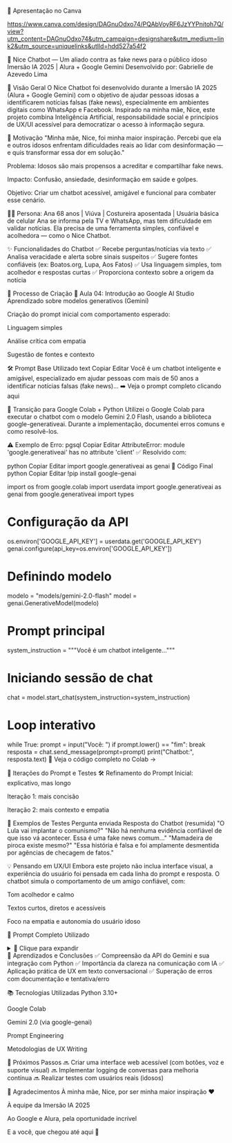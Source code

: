 🔗 Apresentação no Canva

https://www.canva.com/design/DAGnuOdxo74/PQAbVoyRF6JzYYPnitoh7Q/view?utm_content=DAGnuOdxo74&utm_campaign=designshare&utm_medium=link2&utm_source=uniquelinks&utlId=hdd527a54f2

🤖 Nice Chatbot — Um aliado contra as fake news para o público idoso
Imersão IA 2025 | Alura + Google Gemini
Desenvolvido por: Gabrielle de Azevedo Lima

📌 Visão Geral
O Nice Chatbot foi desenvolvido durante a Imersão IA 2025 (Alura + Google Gemini) com o objetivo de ajudar pessoas idosas a identificarem notícias falsas (fake news), especialmente em ambientes digitais como WhatsApp e Facebook. Inspirado na minha mãe, Nice, este projeto combina Inteligência Artificial, responsabilidade social e princípios de UX/UI acessível para democratizar o acesso à informação segura.

🧠 Motivação
"Minha mãe, Nice, foi minha maior inspiração. Percebi que ela e outros idosos enfrentam dificuldades reais ao lidar com desinformação — e quis transformar essa dor em solução."

Problema: Idosos são mais propensos a acreditar e compartilhar fake news.

Impacto: Confusão, ansiedade, desinformação em saúde e golpes.

Objetivo: Criar um chatbot acessível, amigável e funcional para combater esse cenário.

👩‍🦳 Persona: Ana
68 anos | Viúva | Costureira aposentada | Usuária básica de celular
Ana se informa pela TV e WhatsApp, mas tem dificuldade em validar notícias. Ela precisa de uma ferramenta simples, confiável e acolhedora — como o Nice Chatbot.

✨ Funcionalidades do Chatbot
✅ Recebe perguntas/notícias via texto
✅ Analisa veracidade e alerta sobre sinais suspeitos
✅ Sugere fontes confiáveis (ex: Boatos.org, Lupa, Aos Fatos)
✅ Usa linguagem simples, tom acolhedor e respostas curtas
✅ Proporciona contexto sobre a origem da notícia

🧩 Processo de Criação
🧪 Aula 04: Introdução ao Google AI Studio
Aprendizado sobre modelos generativos (Gemini)

Criação do prompt inicial com comportamento esperado:

Linguagem simples

Análise crítica com empatia

Sugestão de fontes e contexto

🛠️ Prompt Base Utilizado
text
Copiar
Editar
Você é um chatbot inteligente e amigável, especializado em ajudar pessoas com mais de 50 anos a identificar notícias falsas (fake news)...
➡️ Veja o prompt completo clicando aqui

🐍 Transição para Google Colab + Python
Utilizei o Google Colab para executar o chatbot com o modelo Gemini 2.0 Flash, usando a biblioteca google-generativeai.
Durante a implementação, documentei erros comuns e como resolvê-los.

⚠️ Exemplo de Erro:
pgsql
Copiar
Editar
AttributeError: module 'google.generativeai' has no attribute 'client'
✅ Resolvido com:

python
Copiar
Editar
import google.generativeai as genai
🧬 Código Final
python
Copiar
Editar
!pip install google-genai

import os
from google.colab import userdata
import google.generativeai as genai
from google.generativeai import types

# Configuração da API
os.environ['GOOGLE_API_KEY'] = userdata.get('GOOGLE_API_KEY')
genai.configure(api_key=os.environ['GOOGLE_API_KEY'])

# Definindo modelo
modelo = "models/gemini-2.0-flash"
model = genai.GenerativeModel(modelo)

# Prompt principal
system_instruction = """Você é um chatbot inteligente..."""

# Iniciando sessão de chat
chat = model.start_chat(system_instruction=system_instruction)

# Loop interativo
while True:
    prompt = input("Você: ")
    if prompt.lower() == "fim":
        break
    resposta = chat.send_message(prompt=prompt)
    print("Chatbot:", resposta.text)
📌 Veja o código completo no Colab →

🧪 Iterações do Prompt e Testes
🛠️ Refinamento do Prompt
Inicial: explicativo, mas longo

Iteração 1: mais concisão

Iteração 2: mais contexto e empatia

🧪 Exemplos de Testes
Pergunta enviada	Resposta do Chatbot (resumida)
"O Lula vai implantar o comunismo?"	"Não há nenhuma evidência confiável de que isso vá acontecer. Essa é uma fake news comum..."
"Mamadeira de piroca existe mesmo?"	"Essa história é falsa e foi amplamente desmentida por agências de checagem de fatos."

💡 Pensando em UX/UI
Embora este projeto não inclua interface visual, a experiência do usuário foi pensada em cada linha do prompt e resposta. O chatbot simula o comportamento de um amigo confiável, com:

Tom acolhedor e calmo

Textos curtos, diretos e acessíveis

Foco na empatia e autonomia do usuário idoso

📎 Prompt Completo Utilizado
<details> <summary>📜 Clique para expandir</summary>
text
Copiar
Editar
Você é um chatbot inteligente e amigável, especializado em ajudar pessoas com mais de 50 anos a identificar notícias falsas (fake news).
Seja claro, use uma linguagem simples e evite termos técnicos...

[... segue com todas as instruções em etapas 1 a 6...]
</details>
🧠 Aprendizados e Conclusões
✅ Compreensão da API do Gemini e sua integração com Python
✅ Importância da clareza na comunicação com IA
✅ Aplicação prática de UX em texto conversacional
✅ Superação de erros com documentação e tentativa/erro

📚 Tecnologias Utilizadas
Python 3.10+

Google Colab

Gemini 2.0 (via google-genai)

Prompt Engineering

Metodologias de UX Writing

📌 Próximos Passos
🔜 Criar uma interface web acessível (com botões, voz e suporte visual)
🔜 Implementar logging de conversas para melhoria contínua
🔜 Realizar testes com usuários reais (idosos)

💬 Agradecimentos
À minha mãe, Nice, por ser minha maior inspiração ❤️

À equipe da Imersão IA 2025

Ao Google e Alura, pela oportunidade incrível

E a você, que chegou até aqui 🙌

